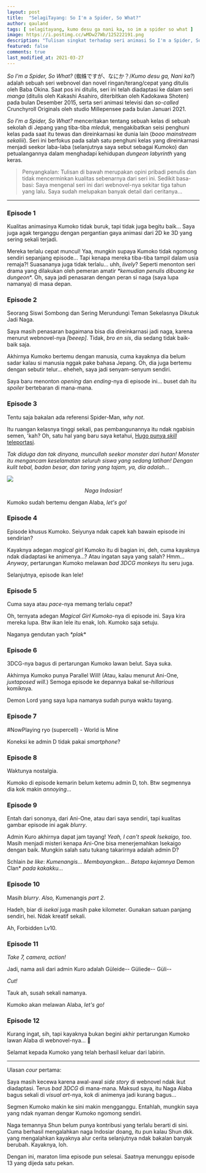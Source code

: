 ```yaml
---
layout: post
title:  "SelagiTayang: So I'm a Spider, So What?"
author: qauland
tags: [ selagitayang, kumo desu ga nani ka, so im a spider so what ]
image: https://i.postimg.cc/wMDw27Wb/125222191.png
description: "Tulisan singkat terhadap seri animasi So I'm a Spider, So What?"
featured: false
comments: true
last_modified_at: 2021-03-27
---
```


*So I'm a Spider, So What?* (蜘蛛ですが、なにか？/*Kumo desu ga, Nani ka?*) adalah sebuah seri webnovel dan novel ringan/terang/cepat yang ditulis oleh Baba Okina. Saat pos ini ditulis, seri ini telah diadaptasi ke dalam seri *manga* (ditulis oleh Kakashi Asahiro, diterbitkan oleh Kadokawa Shoten) pada bulan Desember 2015, serta seri animasi televisi dan *so-called* Crunchyroll Originals oleh studio Millepensee pada bulan Januari 2021.

*So I'm a Spider, So What?* menceritakan tentang sebuah kelas di sebuah sekolah di Jepang yang tiba-tiba *mleduk*, mengakibatkan seisi penghuni kelas pada saat itu tewas dan direinkarnasi ke dunia lain (*booo mainstream sekaliii*). Seri ini berfokus pada salah satu penghuni kelas yang direinkarnasi menjadi seekor laba-laba (selanjutnya saya sebut sebagai Kumoko) dan petualangannya dalam menghadapi kehidupan *dungeon labyrinth* yang keras.

> Penyangkalan: Tulisan di bawah merupakan opini pribadi penulis dan tidak mencerminkan kualitas sebenarnya dari seri ini. Sedikit basa-basi: Saya mengenal seri ini dari webnovel-nya sekitar tiga tahun yang lalu. Saya sudah melupakan banyak detail dari ceritanya...

---

### Episode 1

Kualitas animasinya Kumoko tidak buruk, tapi tidak juga begitu baik... Saya juga agak terganggu dengan pergantian gaya animasi dari 2D ke 3D yang sering sekali terjadi.

Mereka terlalu cepat muncul! Yaa, mungkin supaya Kumoko tidak ngomong sendiri sepanjang episode... Tapi kenapa mereka tiba-tiba tampil dalam usia remaja?! Suasananya juga tidak terlalu... uhh, *lively*? Seperti menonton seri drama yang dilakukan oleh pemeran amatir *\*kemudian penulis dibuang ke dungeon*\*. Oh, saya jadi penasaran dengan peran si naga (saya lupa namanya) di masa depan.

### Episode 2

Seorang Siswi Sombong dan Sering Merundungi Teman Sekelasnya Dikutuk Jadi Naga.

Saya masih penasaran bagaimana bisa dia direinkarnasi jadi naga, karena menurut webnovel-nya *[beeep]*. Tidak, *bro en sis*, dia sedang tidak baik-baik saja.

Akhirnya Kumoko bertemu dengan manusia, cuma kayaknya dia belum sadar kalau si manusia nggak pake bahasa Jepang. Oh, dia juga bertemu dengan sebutir telur... eheheh, saya jadi senyam-senyum sendiri.

Saya baru menonton *opening* dan *ending*-nya di episode ini... buset dah itu *spoiler* bertebaran di mana-mana.

### Episode 3

Tentu saja bakalan ada referensi Spider-Man, *why not*.

Itu ruangan kelasnya tinggi sekali, pas pembangunannya itu ndak ngabisin semen, 'kah? Oh, satu hal yang baru saya ketahui, [Hugo punya *skill* teleportasi](<https://twitter.com/qauland/status/1353909280227790848>).

*Tak diduga dan tak dinyana, muncullah seekor monster dari hutan! Monster itu mengancam keselamatan seluruh siswa yang sedang latihan! Dengan kulit tebal, badan besar, dan taring yang tajam, ya, dia adalah...*

![](<https://i.postimg.cc/ZRHRdcmf/Screenshot-2021-01-26-10-57-33-79-2.png>)

<p align=center><i>Naga Indosiar!</i></p>

Kumoko sudah bertemu dengan Alaba, *let's go!*

### Episode 4

Episode khusus Kumoko. Seiyunya ndak capek kah bawain episode ini sendirian?

Kayaknya adegan *magical girl* Kumoko itu di bagian ini, deh, cuma kayaknya ndak diadaptasi ke animenya...? Atau ingatan saya yang salah? Hmm... *Anyway*, pertarungan Kumoko melawan *bad 3DCG monkeys* itu seru juga.

Selanjutnya, episode ikan lele!

### Episode 5

Cuma saya atau *pace*-nya memang terlalu cepat?

Oh, ternyata adegan *Magical Girl Kumoko*-nya di episode ini. Saya kira mereka lupa. Btw ikan lele itu enak, loh. Kumoko saja setuju.

Naganya gendutan yach *\*plak*\*

### Episode 6

3DCG-nya bagus di pertarungan Kumoko lawan belut. Saya suka.

Akhirnya Kumoko punya Parallel Will! (Atau, kalau menurut Ani-One, *juxtaposed will*.) Semoga episode ke depannya bakal se-*hillarious* komiknya.

Demon Lord yang saya lupa namanya sudah punya waktu tayang.

### Episode 7

\#NowPlaying ryo (supercell) - World is Mine

Koneksi ke admin D tidak pakai *smartphone*?

### Episode 8

Waktunya nostalgia. 

Kumoko di episode kemarin belum ketemu admin D, toh. Btw segmennya dia kok makin *annoying*...

### Episode 9

Entah dari sononya, dari Ani-One, atau dari saya sendiri, tapi kualitas gambar episode ini agak *blurry*.

Admin Kuro akhirnya dapat jam tayang! *Yeah, I can't speak Isekaigo, too*. Masih menjadi misteri kenapa Ani-One bisa menerjemahkan Isekaigo dengan baik. Mungkin salah satu tukang takarirnya adalah admin D?

Schlain *be like*: *Kumenangis... Membayangkan... Betapa kejamnya* Demon Clan\* *pada kakakku...*

### Episode 10

Masih *blurry*. *Also,* Kumenangis *part 2*.

Hadeh, biar di *isekai* juga masih pake kilometer. Gunakan satuan panjang sendiri, hei. Ndak kreatif sekali.

Ah, Forbidden Lv10.

### Episode 11

*Take 7, camera, action!*

Jadi, nama asli dari admin Kuro adalah Güleide-- Güliede-- Güli--

*Cut!*

Tauk ah, susah sekali namanya.

Kumoko akan melawan Alaba, *let's go!*

### Episode 12

Kurang ingat, sih, tapi kayaknya bukan begini akhir pertarungan Kumoko lawan Alaba di webnovel-nya... 🤔

Selamat kepada Kumoko yang telah berhasil keluar dari labirin.

---

Ulasan *cour* pertama:

Saya masih kecewa karena awal-awal *side story* di webnovel ndak ikut diadaptasi. Terus *bad 3DCG* di mana-mana. Maksud saya, itu Naga Alaba bagus sekali di *visual art*-nya, kok di animenya jadi kurang bagus...

Segmen Kumoko makin ke sini makin mengganggu. Entahlah, mungkin saya yang ndak nyaman dengar Kumoko ngomong sendiri.

Naga temannya Shun belum punya kontribusi yang terlalu berarti di sini. Cuma berhasil mengalahkan naga Indosiar doang, itu pun kalau Shun dkk. yang mengalahkan kayaknya alur cerita selanjutnya ndak bakalan banyak berubah. Kayaknya, loh.

Dengan ini, maraton lima episode pun selesai. Saatnya menunggu episode 13 yang dijeda satu pekan.

